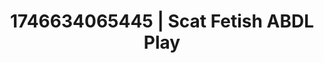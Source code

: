 ---
categories:
- BDSM whisper
- AI-generated
- Eco-erotica
- Sensual touch
- Midnight surrender
- ASMR
- Curvy bodies
- Cosplay
image: /assets/images/1746634065445.jpg
layout: post
seo:
  description: Featured content with artistic Scat Fetish, ABDL Play. HD images available.
  keywords: Scat Fetish, ABDL Play
  og_image: /assets/images/1746634065445.jpg
  schema_type: VisualArtwork
tags:
- ABDL Play
- Scat Fetish
- '#1746634065445'
title: 1746634065445 | Scat Fetish ABDL Play
---